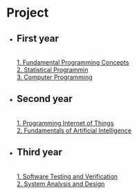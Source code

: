 # Project
- ## First year
  <br>[1. Fundamental Programming Concepts](./project/python.md)
  <br>[2. Statistical Programmin](./project/stat.md)
  <br>[3. Computer Programming](./project/cpp.html)
- ## Second year
  <br>[1. Programming Internet of Things](./project/iot.html)
  <br>[2. Fundamentals of Artificial Intelligence](./project/ai.html)
- ## Third year
  <br>[1. Software Testing and Verification](./project/softtest.md)
  <br>[2. System Analysis and Design](./project/sa.md)
